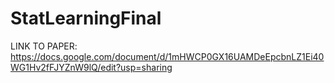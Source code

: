 # StatLearningFinal

LINK TO PAPER:
https://docs.google.com/document/d/1mHWCP0GX16UAMDeEpcbnLZ1Ei40WG1Hv2fFJYZnW9lQ/edit?usp=sharing
